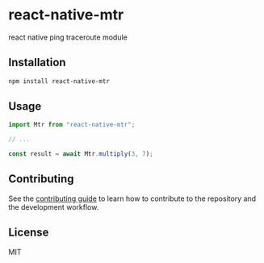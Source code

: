 # react-native-mtr

react native ping traceroute module

## Installation

```sh
npm install react-native-mtr
```

## Usage

```js
import Mtr from "react-native-mtr";

// ...

const result = await Mtr.multiply(3, 7);
```

## Contributing

See the [contributing guide](CONTRIBUTING.md) to learn how to contribute to the repository and the development workflow.

## License

MIT
